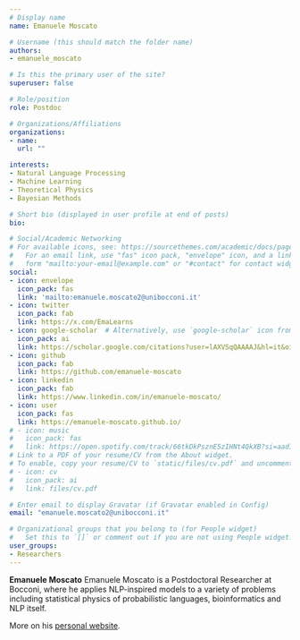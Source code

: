 ```yaml
---
# Display name
name: Emanuele Moscato

# Username (this should match the folder name)
authors:
- emanuele_moscato

# Is this the primary user of the site?
superuser: false

# Role/position
role: Postdoc

# Organizations/Affiliations
organizations:
- name:
  url: ""

interests:
- Natural Language Processing
- Machine Learning
- Theoretical Physics
- Bayesian Methods

# Short bio (displayed in user profile at end of posts)
bio: 

# Social/Academic Networking
# For available icons, see: https://sourcethemes.com/academic/docs/page-builder/#icons
#   For an email link, use "fas" icon pack, "envelope" icon, and a link in the
#   form "mailto:your-email@example.com" or "#contact" for contact widget.
social:
- icon: envelope
  icon_pack: fas
  link: 'mailto:emanuele.moscato2@unibocconi.it'
- icon: twitter
  icon_pack: fab
  link: https://x.com/EmaLearns
- icon: google-scholar  # Alternatively, use `google-scholar` icon from `ai` icon pack
  icon_pack: ai
  link: https://scholar.google.com/citations?user=lAXVSqQAAAAJ&hl=it&oi=sra
- icon: github
  icon_pack: fab
  link: https://github.com/emanuele-moscato
- icon: linkedin
  icon_pack: fab
  link: https://www.linkedin.com/in/emanuele-moscato/
- icon: user
  icon_pack: fas
  link: https://emanuele-moscato.github.io/
# - icon: music
#   icon_pack: fas
#   link: https://open.spotify.com/track/66tkDkPsznE5zIHNt4QkXB?si=aad147ee54044638
# Link to a PDF of your resume/CV from the About widget.
# To enable, copy your resume/CV to `static/files/cv.pdf` and uncomment the lines below.
# - icon: cv
#   icon_pack: ai
#   link: files/cv.pdf

# Enter email to display Gravatar (if Gravatar enabled in Config)
email: "emanuele.moscato2@unibocconi.it"

# Organizational groups that you belong to (for People widget)
#   Set this to `[]` or comment out if you are not using People widget.
user_groups:
- Researchers
---
```


**Emanuele Moscato** Emanuele Moscato is a Postdoctoral Researcher at Bocconi, where he applies NLP-inspired models to a variety of problems including statistical physics of probabilistic languages, bioinformatics and NLP itself.

More on his [personal website](https://emanuele-moscato.github.io/).
